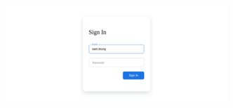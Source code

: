 ![Alt text](preview.png)

<!-- Reference -->
[Input Animation With HTML & CSS | Style Google]: https://www.youtube.com/watch?v=UCMNYTid070
